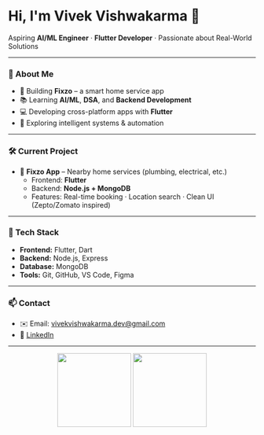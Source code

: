# Hi, I'm Vivek Vishwakarma 👋

Aspiring **AI/ML Engineer** · **Flutter Developer** · Passionate about Real-World Solutions

---

### 🚀 About Me
- 🎯 Building **Fixzo** – a smart home service app  
- 📚 Learning **AI/ML**, **DSA**, and **Backend Development**
- 💻 Developing cross-platform apps with **Flutter**
- 🤖 Exploring intelligent systems & automation

---

### 🛠️ Current Project
- 🔧 **Fixzo App** – Nearby home services (plumbing, electrical, etc.)  
  - Frontend: **Flutter**  
  - Backend: **Node.js + MongoDB**  
  - Features: Real-time booking · Location search · Clean UI (Zepto/Zomato inspired)

---

### 🧰 Tech Stack
- **Frontend:** Flutter, Dart  
- **Backend:** Node.js, Express  
- **Database:** MongoDB  
- **Tools:** Git, GitHub, VS Code, Figma

---

### 📫 Contact
- ✉️ Email: vivekvishwakarma.dev@gmail.com  
- 🔗 [LinkedIn](https://www.linkedin.com/in/vivekvishwakarma-dev)

---

<p align="center">
  <img src="https://github-readme-stats.vercel.app/api?username=Knights24&show_icons=true&hide_title=true&hide_rank=true&hide=issues&theme=default" height="150" />
  <img src="https://github-readme-streak-stats.herokuapp.com?user=Knights24&theme=default" height="150" />
</p>
